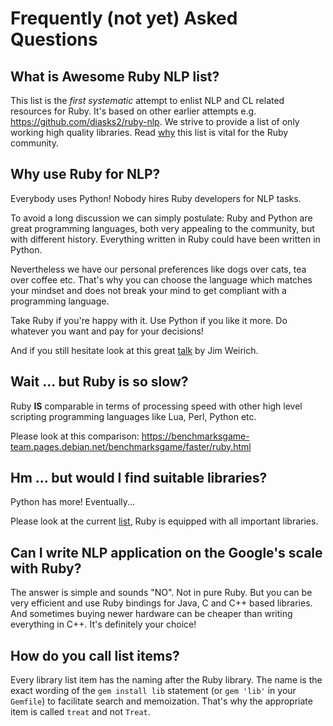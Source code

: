 # Frequently (not yet) Asked Questions

## What is Awesome Ruby NLP list?

This list is the _first systematic_ attempt to enlist NLP and CL related
resources for Ruby. It's based on other earlier attempts
e.g. https://github.com/diasks2/ruby-nlp. We strive to provide a list of only
working high quality libraries. Read [why](motivation.md) this list is vital for
the Ruby community.

## Why use Ruby for NLP?

Everybody uses Python! Nobody hires Ruby developers for NLP tasks.

To avoid a long discussion we can simply postulate: Ruby and Python are great
programming languages, both very appealing to the community, but with different
history. Everything written in Ruby could have been written in Python.

Nevertheless we have our personal preferences like dogs over cats,
tea over coffee etc. That's why you can choose the language which matches
your mindset and does not break your mind to get compliant with a programming
language.

Take Ruby if you're happy with it. Use Python if you like it more. Do whatever
you want and pay for your decisions!

And if you still hesitate look at this great
[talk](https://www.youtube.com/watch?v=0D3KfnbTdWw) by Jim Weirich.

## Wait ... but Ruby is so slow?

Ruby **IS** comparable in terms of processing speed with other high level
scripting programming languages like Lua, Perl, Python etc.

Please look at this comparison:
https://benchmarksgame-team.pages.debian.net/benchmarksgame/faster/ruby.html

## Hm ... but would I find suitable libraries?

Python has more! Eventually...

Please look at the current [list](https://github.com/arbox/nlp-with-ruby),
Ruby is equipped with all important libraries.

## Can I write NLP application on the Google's scale with Ruby?

The answer is simple and sounds "NO". Not in pure Ruby. But you can be very
efficient and use Ruby bindings for Java, C and C++ based libraries.
And sometimes buying newer hardware can be cheaper than writing everything in
C++. It's definitely your choice!

## How do you call list items?

Every library list item has the naming after the Ruby library. The name is
the exact wording of the `gem install lib` statement (or `gem 'lib'` in your
`Gemfile`) to facilitate search and memoization. That's why the appropriate item
is called `treat` and not `Treat`.

<!--- Links --->

[motivation]: https://github.com/arbox/nlp-with-ruby/blob/master/motivation.md
